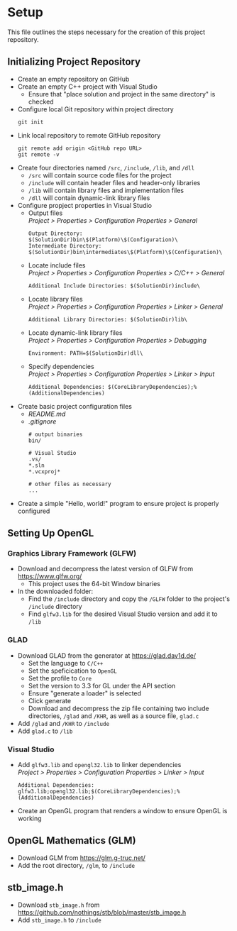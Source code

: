 # Setup

This file outlines the steps necessary for the creation of this project repository.

## Initializing Project Repository

- Create an empty repository on GitHub
- Create an empty C++ project with Visual Studio
	- Ensure that "place solution and project in the same directory" is checked
- Configure local Git repository within project directory
	```
	git init
	```
- Link local repository to remote GitHub repository
	```
	git remote add origin <GitHub repo URL>
	git remote -v
	```
- Create four directories named `/src`, `/include`, `/lib`, and `/dll`
	- `/src` will contain source code files for the project
	- `/include` will contain header files and header-only libraries
	- `/lib` will contain library files and implementation files
	- `/dll` will contain dynamic-link library files
- Configure propject properties in Visual Studio
	- Output files\
		*Project > Properties > Configuration Properties > General*
		```
		Output Directory: $(SolutionDir)bin\$(Platform)\$(Configuration)\
		Intermediate Directory: $(SolutionDir)bin\intermediates\$(Platform)\$(Configuration)\
		```
	- Locate include files\
		*Project > Properties > Configuration Properties > C/C++ > General*
		```
		Additional Include Directories: $(SolutionDir)include\
		```
	- Locate library files\
		*Project > Properties > Configuration Properties > Linker > General*
		```
		Additional Library Directories: $(SolutionDir)lib\
		```
	- Locate dynamic-link library files\
		*Project > Properties > Configuration Properties > Debugging*
		```
		Environment: PATH=$(SolutionDir)dll\
		```
	- Specify dependencies\
		*Project > Properties > Configuration Properties > Linker > Input*
		```
		Additional Dependencies: $(CoreLibraryDependencies);%(AdditionalDependencies)
		```
- Create basic project configuration files
	- *README.md*
	- *.gitignore*
		```
		# output binaries
		bin/

		# Visual Studio
		.vs/
		*.sln
		*.vcxproj*

		# other files as necessary
		...
		```
- Create a simple "Hello, world!" program to ensure project is properly configured

## Setting Up OpenGL

###  Graphics Library Framework (GLFW)

- Download and decompress the latest version of GLFW from https://www.glfw.org/
	- This project uses the 64-bit Window binaries
- In the downloaded folder:
	- Find the `/include` directory and copy the `/GLFW` folder to the project's `/include` directory
	- Find `glfw3.lib` for the desired Visual Studio version and add it to `/lib`

### GLAD

- Download GLAD from the generator at https://glad.dav1d.de/
	- Set the language to `C/C++`
	- Set the speficication to `OpenGL`
	- Set the profile to `Core`
	- Set the version to 3.3 for GL under the API section
	- Ensure "generate a loader" is selected
	- Click generate
	- Download and decompress the zip file containing two include directories, `/glad` and `/KHR`, as well as a source file, `glad.c`
- Add `/glad` and `/KHR` to `/include`
- Add `glad.c` to `/lib`

### Visual Studio

- Add `glfw3.lib` and `opengl32.lib` to linker dependencies\
	*Project > Properties > Configuration Properties > Linker > Input*
	```
	Additional Dependencies: glfw3.lib;opengl32.lib;$(CoreLibraryDependencies);%(AdditionalDependencies)
	```
- Create an OpenGL program that renders a window to ensure OpenGL is working

## OpenGL Mathematics (GLM)

- Download GLM from https://glm.g-truc.net/
- Add the root directory, `/glm`, to `/include`

## stb_image.h

- Download `stb_image.h` from https://github.com/nothings/stb/blob/master/stb_image.h
- Add `stb_image.h` to `/include`

<!--
TODO:
- Assimp
- Dear ImGui
-->
